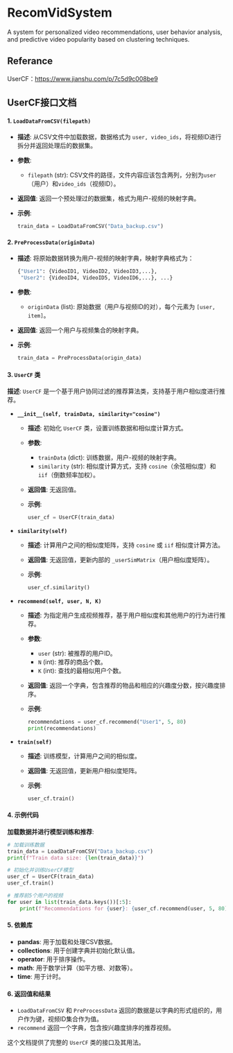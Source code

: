 # RecomVidSystem
A system for personalized video recommendations, user behavior analysis, and predictive video popularity based on clustering techniques.

## Referance

UserCF：https://www.jianshu.com/p/7c5d9c008be9

## UserCF接口文档

#### 1. **`LoadDataFromCSV(filepath)`**

- **描述**: 从CSV文件中加载数据，数据格式为 `user, video_ids`，将视频ID进行拆分并返回处理后的数据集。

- **参数**:

  - `filepath` (str): CSV文件的路径，文件内容应该包含两列，分别为`user`（用户）和`video_ids`（视频ID）。

- **返回值**: 返回一个预处理过的数据集，格式为用户-视频的映射字典。

- **示例**:

  ```python
  train_data = LoadDataFromCSV("Data_backup.csv")
  ```

#### 2. **`PreProcessData(originData)`**

- **描述**: 将原始数据转换为用户-视频的映射字典，映射字典格式为：

  ```python
  {"User1": {VideoID1, VideoID2, VideoID3,...},
   "User2": {VideoID4, VideoID5, VideoID6,...}, ...}
  ```

- **参数**:

  - `originData` (list): 原始数据（用户与视频ID的对），每个元素为 `[user, item]`。

- **返回值**: 返回一个用户与视频集合的映射字典。

- **示例**:

  ```python
  train_data = PreProcessData(origin_data)
  ```

#### 3. **`UserCF` 类**

**描述**: `UserCF` 是一个基于用户协同过滤的推荐算法类，支持基于用户相似度进行推荐。

- **`__init__(self, trainData, similarity="cosine")`**

  - **描述**: 初始化 `UserCF` 类，设置训练数据和相似度计算方式。

  - **参数**:

    - `trainData` (dict): 训练数据，用户-视频的映射字典。
    - `similarity` (str): 相似度计算方式，支持 `cosine`（余弦相似度）和 `iif`（倒数频率加权）。

  - **返回值**: 无返回值。

  - **示例**:

    ```python
    user_cf = UserCF(train_data)
    ```

- **`similarity(self)`**

  - **描述**: 计算用户之间的相似度矩阵，支持 `cosine` 或 `iif` 相似度计算方法。

  - **返回值**: 无返回值，更新内部的 `_userSimMatrix`（用户相似度矩阵）。

  - **示例**:

    ```python
    user_cf.similarity()
    ```

- **`recommend(self, user, N, K)`**

  - **描述**: 为指定用户生成视频推荐，基于用户相似度和其他用户的行为进行推荐。

  - **参数**:

    - `user` (str): 被推荐的用户ID。
    - `N` (int): 推荐的商品个数。
    - `K` (int): 查找的最相似用户个数。

  - **返回值**: 返回一个字典，包含推荐的物品和相应的兴趣度分数，按兴趣度排序。

  - **示例**:

    ```python
    recommendations = user_cf.recommend("User1", 5, 80)
    print(recommendations)
    ```

- **`train(self)`**

  - **描述**: 训练模型，计算用户之间的相似度。

  - **返回值**: 无返回值，更新用户相似度矩阵。

  - **示例**:

    ```python
    user_cf.train()
    ```

#### 4. **示例代码**

**加载数据并进行模型训练和推荐**:

```python
# 加载训练数据
train_data = LoadDataFromCSV("Data_backup.csv")
print(f"Train data size: {len(train_data)}")

# 初始化并训练UserCF模型
user_cf = UserCF(train_data)
user_cf.train()

# 推荐前5个用户的视频
for user in list(train_data.keys())[:5]:
    print(f"Recommendations for {user}: {user_cf.recommend(user, 5, 80)}")
```

#### 5. **依赖库**

- **pandas**: 用于加载和处理CSV数据。
- **collections**: 用于创建字典并初始化默认值。
- **operator**: 用于排序操作。
- **math**: 用于数学计算（如平方根、对数等）。
- **time**: 用于计时。

#### 6. **返回值和结果**

- `LoadDataFromCSV` 和 `PreProcessData` 返回的数据是以字典的形式组织的，用户作为键，视频ID集合作为值。
- `recommend` 返回一个字典，包含按兴趣度排序的推荐视频。

这个文档提供了完整的 `UserCF` 类的接口及其用法。